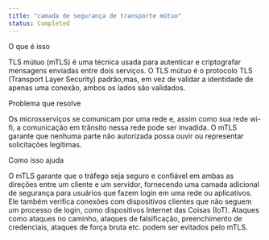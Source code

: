```yaml
---
title: "camada de segurança de transporte mútuo"
status: Completed
---
```



O que é isso

TLS mútuo (mTLS) é uma técnica usada para autenticar e criptografar mensagens enviadas entre dois serviços.
O TLS mútuo é o protocolo TLS (Transport Layer Security) padrão,mas, em vez de validar a identidade de apenas
uma conexão, ambos os lados são validados.

Problema que resolve

Os microsserviços se comunicam por uma rede e, assim como sua rede wi-fi, a comunicação em trânsito nessa rede pode
ser invadida. O mTLS garante que nenhuma parte não autorizada possa ouvir ou representar solicitações legítimas.


Como isso ajuda

O mTLS garante que o tráfego seja seguro e confiável em ambas as direções entre um cliente e um servidor, fornecendo
uma camada adicional de segurança para usuários que fazem login em uma rede ou aplicativos. Ele também verifica conexões
com dispositivos clientes que não seguem um processo de login, como dispositivos Internet das Coisas (IoT). Ataques como 
ataques no caminho, ataques de falsificação, preenchimento de credenciais, ataques de força bruta etc. podem ser evitados
pelo mTLS.
